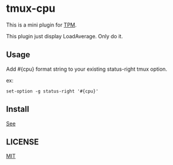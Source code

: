 tmux-cpu
========

This is a mini plugin for [TPM](https://github.com/tmux-plugins/tpm).

This plugin just display LoadAverage. Only do it.

## Usage

Add #{cpu} format string to your existing status-right tmux option.

ex:

```shell
set-option -g status-right '#{cpu}'
```

## Install

[See](https://github.com/tmux-plugins/tpm#installation)

## LICENSE

[MIT](https://github.com/knakayama/tmux-cpu/blob/master/LICENSE)
